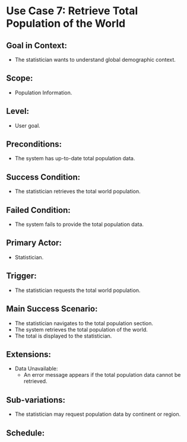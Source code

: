 # Use Case 7: Retrieve Total Population of the World 

## Goal in Context: 
- The statistician wants to understand global demographic context. 

## Scope: 
- Population Information. 

## Level: 
- User goal. 

## Preconditions: 
- The system has up-to-date total population data. 

## Success Condition: 
- The statistician retrieves the total world population. 

## Failed Condition: 
- The system fails to provide the total population data. 

## Primary Actor: 
- Statistician. 

## Trigger: 
- The statistician requests the total world population. 

## Main Success Scenario: 
- The statistician navigates to the total population section. 
- The system retrieves the total population of the world. 
- The total is displayed to the statistician. 

## Extensions: 
- Data Unavailable: 
  - An error message appears if the total population data cannot be retrieved. 

## Sub-variations: 
- The statistician may request population data by continent or region. 
## Schedule: 
